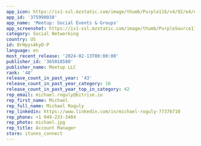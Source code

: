 ```yaml
---
app_icon: https://is1-ssl.mzstatic.com/image/thumb/Purple116/v4/92/e4/e7/92e4e74a-0682-84ed-e06e-aa4038808a4c/AppIcon-0-0-1x_U007emarketing-0-7-0-85-220.png/1024x1024bb.png
app_id: '375990038'
app_name: 'Meetup: Social Events & Groups'
app_screenshot: https://is1-ssl.mzstatic.com/image/thumb/PurpleSource116/v4/15/2c/25/152c25e0-d610-a02d-eec6-cb5330bcb354/2be928f6-55f2-47d9-9310-16eb6bb1e026_iOS_6.5_01.png/1242x2688bb.png
category: Social Networking
country: US
id: BrHpys4kyD-P
language: en
most_recent_release: '2024-02-13T00:00:00'
publisher_id: '365018580'
publisher_name: Meetup LLC
rank: '48'
release_count_in_past_year: '43'
release_count_in_past_year_category: 16
release_count_in_past_year_top_in_category: 42
rep_email: michael.roguly@bitrise.io
rep_first_name: Michael
rep_full_name: Michael Roguly
rep_linkedin: https://www.linkedin.com/in/michael-roguly-77376710
rep_phone: +1 949-233-3404
rep_photo: michael.jpg
rep_title: Account Manager
store: itunes_connect
---
```

